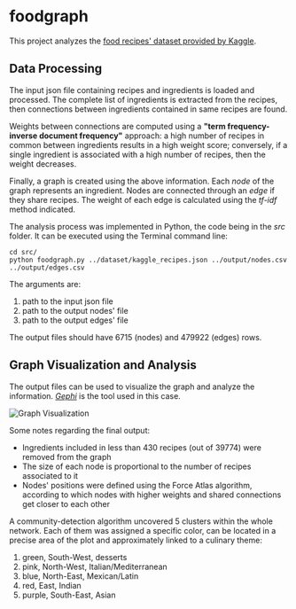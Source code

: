 # foodgraph
This project analyzes the [food recipes' dataset provided by Kaggle](https://www.kaggle.com/c/whats-cooking).


## Data Processing
The input json file containing recipes and ingredients is loaded and processed. The complete list of ingredients is extracted from the recipes, then connections between ingredients contained in same recipes are found.  
  
Weights between connections are computed using a **"term frequency-inverse document frequency"** approach: a high number of recipes in common between ingredients results in a high weight score; conversely, if a single ingredient is associated with a high number of recipes, then the weight decreases.  
  
Finally, a graph is created using the above information. Each *node* of the graph represents an ingredient. Nodes are connected through an *edge* if they share recipes. The weight of each edge is calculated using the *tf-idf* method indicated.  
  
The analysis process was implemented in Python, the code being in the *src* folder. It can be executed using the Terminal command line:

```Shell
cd src/
python foodgraph.py ../dataset/kaggle_recipes.json ../output/nodes.csv ../output/edges.csv
```  
  
The arguments are:
  1. path to the input json file
  2. path to the output nodes' file
  3. path to the output edges' file
  
The output files should have 6715 (nodes) and 479922 (edges) rows.


## Graph Visualization and Analysis
The output files can be used to visualize the graph and analyze the information. [*Gephi*](http://gephi.org/) is the tool used in this case.  
  
![Graph Visualization](foodgraph.png)  
  
Some notes regarding the final output:
  - Ingredients included in less than 430 recipes (out of 39774) were removed from the graph
  - The size of each node is proportional to the number of recipes associated to it
  - Nodes' positions were defined using the Force Atlas algorithm, according to which nodes with higher weights and shared connections get closer to each other
  
A community-detection algorithm uncovered 5 clusters within the whole network. Each of them was assigned a specific color, can be located in a precise area of the plot and approximately linked to a culinary theme:
  1. green, South-West, desserts
  2. pink, North-West, Italian/Mediterranean
  3. blue, North-East, Mexican/Latin
  4. red, East, Indian
  5. purple, South-East, Asian